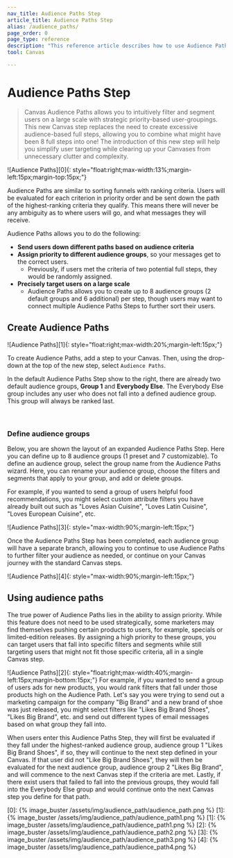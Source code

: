 ```yaml
---
nav_title: Audience Paths Step
article_title: Audience Paths Step
alias: /audience_paths/
page_order: 0
page_type: reference
description: "This reference article describes how to use Audience Paths in your Canvas to intuitively filter and segment users on a large scale with strategic priority-based user-groupings."
tool: Canvas

---
```


# Audience Paths Step

> Canvas Audience Paths allows you to intuitively filter and segment users on a large scale with strategic priority-based user-groupings. This new Canvas step replaces the need to create excessive audience-based full steps, allowing you to combine what might have been 8 full steps into one! The introduction of this new step will help you simplify user targeting while clearing up your Canvases from unnecessary clutter and complexity. 

![Audience Paths][0]{: style="float:right;max-width:13%;margin-left:15px;margin-top:15px;"}

Audience Paths are similar to sorting funnels with ranking criteria. Users will be evaluated for each criterion in priority order and be sent down the path of the highest-ranking criteria they qualify. This means there will never be any ambiguity as to where users will go, and what messages they will receive. 

Audience Paths allows you to do the following:

- __Send users down different paths based on audience criteria__
- __Assign priority to different audience groups__, so your messages get to the correct users. 
  - Previously, if users met the criteria of two potential full steps, they would be randomly assigned. 
- __Precisely target users on a large scale__
  - Audience Paths allows you to create up to 8 audience groups (2 default groups and 6 additional) per step, though users may want to connect multiple Audience Paths Steps to further sort their users. 

## Create Audience Paths

![Audience Paths][1]{: style="float:right;max-width:20%;margin-left:15px;"}

To create Audience Paths, add a step to your Canvas. Then, using the drop-down at the top of the new step, select `Audience Paths`.

In the default Audience Paths Step show to the right, there are already two default audience groups, __Group 1__ and __Everybody Else__. The Everybody Else group includes any user who does not fall into a defined audience group. This group will always be ranked last.
<br><br><br>

### Define audience groups

Below, you are shown the layout of an expanded Audience Paths Step. Here you can define up to 8 audience groups (1 preset and 7 customizable). To define an audience group, select the group name from the Audience Paths wizard. Here, you can rename your audience group, choose the filters and segments that apply to your group, and add or delete groups.

For example, if you wanted to send a group of users helpful food recommendations, you might select custom attribute filters you have already built out such as "Loves Asian Cuisine", "Loves Latin Cuisine", "Loves European Cuisine", etc. 

![Audience Paths][3]{: style="max-width:90%;margin-left:15px;"}

Once the Audience Paths Step has been completed, each audience group will have a separate branch, allowing you to continue to use Audience Paths to further filter your audience as needed, or continue on your Canvas journey with the standard Canvas steps. 

![Audience Paths][4]{: style="max-width:90%;margin-left:15px;"}

## Using audience paths

The true power of Audience Paths lies in the ability to assign priority. While this feature does not need to be used strategically, some marketers may find themselves pushing certain products to users, for example, specials or limited-edition releases. By assigning a high priority to these groups, you can target users that fall into specific filters and segments while still targeting users that might not fit those specific criteria, all in a single Canvas step.

![Audience Paths][2]{: style="float:right;max-width:40%;margin-left:15px;margin-bottom:15px;"}
For example, if you wanted to send a group of users ads for new products, you would rank filters that fall under those products high on the Audience Path. Let's say you were trying to send out a marketing campaign for the company "Big Brand" and a new brand of shoe was just released, you might select filters like "Likes Big Brand Shoes", "Likes Big Brand", etc. and send out different types of email messages based on what group they fall into. 

When users enter this Audience Paths Step, they will first be evaluated if they fall under the highest-ranked audience group, audience group 1 "Likes Big Brand Shoes", if so, they will continue to the next step defined in your Canvas. If that user did not "Like Big Brand Shoes", they will then be evaluated for the next audience group, audience group 2 "Likes Big Brand", and will commence to the next Canvas step if the criteria are met. Lastly, if there exist users that failed to fall into the previous groups, they would fall into the Everybody Else group and would continue onto the next Canvas step you define for that path. 

[0]: {% image_buster /assets/img/audience_path/audience_path.png %}
[1]: {% image_buster /assets/img/audience_path/audience_path1.png %}
[1]: {% image_buster /assets/img/audience_path/audience_path1.png %}
[2]: {% image_buster /assets/img/audience_path/audience_path2.png %}
[3]: {% image_buster /assets/img/audience_path/audience_path3.png %}
[4]: {% image_buster /assets/img/audience_path/audience_path4.png %}
